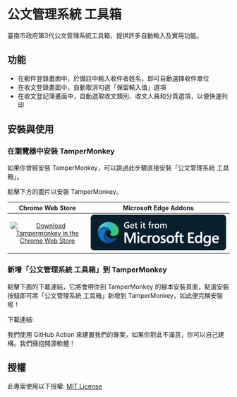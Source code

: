 # 公文管理系統 工具箱

臺南市政府第3代公文管理系統工具箱，提供許多自動輸入及實用功能。

## 功能

- 在郵件登錄畫面中，於備註中輸入收件者姓名，即可自動選擇收件單位
- 在收文登錄畫面中，自動取消勾選「保留輸入值」選項
- 在收文登記簿畫面中，自動選取收文類別、收文人員和分頁選項，以便快速列印

## 安裝與使用

### 在瀏覽器中安裝 TamperMonkey

如果你曾經安裝 TamperMonkey，可以跳過此步驟直接安裝「公文管理系統 工具箱」。

點擊下方的圖片以安裝 TamperMonkey。

|                                                                                                           Chrome Web Store                                                                                                            |                                                                           Microsoft Edge Addons                                                                           |
|:-------------------------------------------------------------------------------------------------------------------------------------------------------------------------------------------------------------------------------------:|:-------------------------------------------------------------------------------------------------------------------------------------------------------------------------:|
| [![Download Tampermonkey in the Chrome Web Store](https://developer.chrome.com/static/docs/webstore/branding/image/HRs9MPufa1J1h5glNhut.png)](https://chromewebstore.google.com/detail/tampermonkey/dhdgffkkebhmkfjojejmpbldmpobfkfo) | [![Get Tampermonkey from Microsoft Edge](icons/edge.png)](https://microsoftedge.microsoft.com/addons/detail/%E7%AF%A1%E6%94%B9%E7%8C%B4/iikmkjmpaadaobahmlepeloendndfphd) |

### 新增「公文管理系統 工具箱」到 TamperMonkey

點擊下面的下載連結，它將會帶你到 TamperMonkey 的腳本安裝頁面，點選安裝按鈕即可將「公文管理系統 工具箱」新增到 TamperMonkey，如此便完稱安裝啦！

下載連結: 

我們使用 GitHub Action 來建置我們的專案，如果你對此不滿意，你可以自己建構。我們擁抱開源軟體！

## 授權

此專案使用以下授權: [MIT License](LICENSE)
